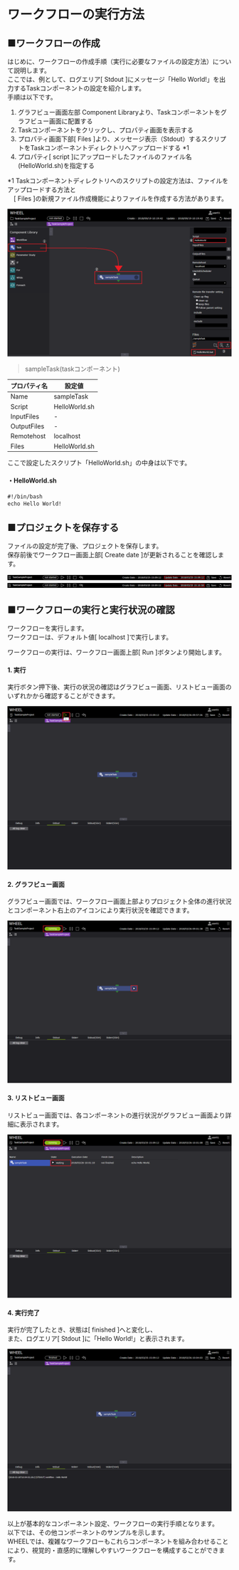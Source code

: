 # ワークフローの実行方法

## ■ワークフローの作成
はじめに、ワークフローの作成手順（実行に必要なファイルの設定方法）について説明します。  
ここでは、例として、ログエリア[ Stdout ]にメッセージ「Hello World!」を出力するTaskコンポーネントの設定を紹介します。  
手順は以下です。 

1. グラフビュー画面左部 Component Libraryより、Taskコンポーネントをグラフビュー画面に配置する
1. Taskコンポーネントをクリックし、プロパティ画面を表示する
1. プロパティ画面下部[ Files ]より、メッセージ表示（Stdout）するスクリプトをTaskコンポーネントディレクトリへアップロードする *1
1. プロパティ[ script ]にアップロードしたファイルのファイル名(HelloWorld.sh)を指定する 

*1 Taskコンポーネントディレクトリへのスクリプトの設定方法は、ファイルをアップロードする方法と  
　[ Files ]の新規ファイル作成機能によりファイルを作成する方法があります。

![img](./img/task_exe_1.png "task_exe_1") 

> sampleTask(taskコンポーネント)

| プロパティ名 | 設定値 |
| ---- | ---- |
| Name | sampleTask |
| Script | HelloWorld.sh |
| InputFiles | - |
| OutputFiles | - |
| Remotehost | localhost |
| Files | HelloWorld.sh |  

ここで設定したスクリプト「HelloWorld.sh」の中身は以下です。

#### ・HelloWorld.sh

```
#!/bin/bash
echo Hello World!
```

## ■プロジェクトを保存する
ファイルの設定が完了後、プロジェクトを保存します。  
保存前後でワークフロー画面上部[ Create date ]が更新されることを確認します。

![img](./img/before_save.png "before_save")  
![img](./img/after_save.png "after_save")  

## ■ワークフローの実行と実行状況の確認
ワークフローを実行します。  
ワークフローは、デフォルト値[ localhost ]で実行します。

ワークフローの実行は、ワークフロー画面上部[ Run ]ボタンより開始します。

#### 1. 実行

実行ボタン押下後、実行の状況の確認はグラフビュー画面、リストビュー画面のいずれかから確認することができます。

![img](./img/run.png "run")  

#### 2. グラフビュー画面

グラフビュー画面では、ワークフロー画面上部よりプロジェクト全体の進行状況とコンポーネント右上のアイコンにより実行状況を確認できます。  

![img](./img/running.png "runnig_graghview")  

#### 3. リストビュー画面

リストビュー画面では、各コンポーネントの進行状況がグラフビュー画面より詳細に表示されます。

![img](./img/running_ListView.png "running_listview")  

#### 4. 実行完了

実行が完了したとき、状態は[ finished ]へと変化し、  
また、ログエリア[ Stdout ]に「Hello World!」と表示されます。  

![img](./img/finish.png "finish")  


以上が基本的なコンポーネント設定、ワークフローの実行手順となります。  
以下では、その他コンポーネントのサンプルを示します。  
WHEELでは、複雑なワークフローもこれらコンポーネントを組み合わせることにより、視覚的・直感的に理解しやすいワークフローを構成することができます。